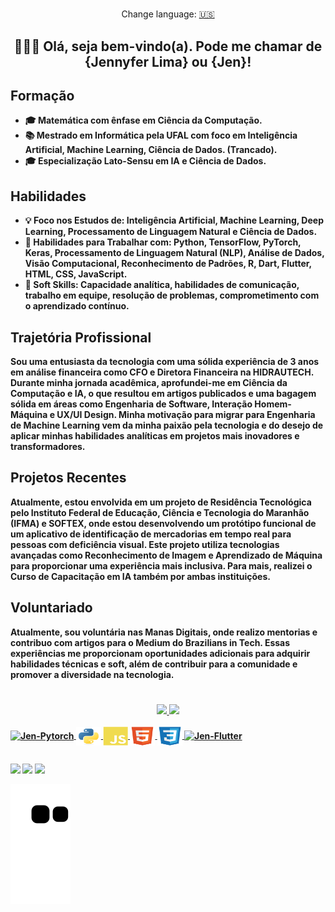#

<div align="center">Change language: <a href="https://github.com/JennyferLima/JennyferLima/blob/main/US.md" target="_blank">🇺🇸</a></div>

## <div align="center"> 👩🏽‍💻 Olá, seja bem-vindo(a). Pode me chamar de <strong>{Jennyfer Lima} ou <strong>{Jen}!</strong><p></div>

## Formação
- 🎓 Matemática com ênfase em Ciência da Computação.
- 📚 Mestrado em Informática pela UFAL com foco em Inteligência Artificial, Machine Learning, Ciência de Dados. (Trancado).
- 🎓 Especialização Lato-Sensu em IA e Ciência de Dados.

## Habilidades
- 💡 **Foco nos Estudos de:** Inteligência Artificial, Machine Learning, Deep Learning, Processamento de Linguagem Natural e Ciência de Dados.
- 🔧 **Habilidades para Trabalhar com:** Python, TensorFlow, PyTorch, Keras, Processamento de Linguagem Natural (NLP), Análise de Dados, Visão Computacional, Reconhecimento de Padrões, R, Dart, Flutter, HTML, CSS, JavaScript.
- 🧠 **Soft Skills:** Capacidade analítica, habilidades de comunicação, trabalho em equipe, resolução de problemas, comprometimento com o aprendizado contínuo.

## Trajetória Profissional
Sou uma entusiasta da tecnologia com uma sólida experiência de 3 anos em análise financeira como CFO e Diretora Financeira na HIDRAUTECH. Durante minha jornada acadêmica, aprofundei-me em Ciência da Computação e IA, o que resultou em artigos publicados e uma bagagem sólida em áreas como Engenharia de Software, Interação Homem-Máquina e UX/UI Design. Minha motivação para migrar para Engenharia de Machine Learning vem da minha paixão pela tecnologia e do desejo de aplicar minhas habilidades analíticas em projetos mais inovadores e transformadores.

## Projetos Recentes
Atualmente, estou envolvida em um projeto de Residência Tecnológica pelo Instituto Federal de Educação, Ciência e Tecnologia do Maranhão (IFMA) e SOFTEX, onde estou desenvolvendo um protótipo funcional de um aplicativo de identificação de mercadorias em tempo real para pessoas com deficiência visual. Este projeto utiliza tecnologias avançadas como Reconhecimento de Imagem e Aprendizado de Máquina para proporcionar uma experiência mais inclusiva. Para mais, realizei o Curso de Capacitação em IA também por ambas instituições.

## Voluntariado
Atualmente, sou voluntária nas Manas Digitais, onde realizo mentorias e contribuo com artigos para o Medium do Brazilians in Tech. Essas experiências me proporcionam oportunidades adicionais para adquirir habilidades técnicas e soft, além de contribuir para a comunidade e promover a diversidade na tecnologia.

#


<div align="center">
  <a href="https://github.com/jennyferlima">
  <img height="180em" src="https://github-readme-stats.vercel.app/api?username=jennyferlima&show_icons=true&theme=dracula&include_all_commits=true&count_private=true"/>
  <img height="180em" src="https://github-readme-stats.vercel.app/api/top-langs/?username=jennyferlima&layout=compact&langs_count=7&theme=dracula"/>
</div>
  
<div style="display: inline_block"><br>
  <img align="center" alt="Jen-Pytorch" height="30" width="40" src="https://cdn.jsdelivr.net/gh/devicons/devicon/icons/pytorch/pytorch-original.svg" />
  <img align="center" alt="Jen-Python" height="30" width="40" src="https://raw.githubusercontent.com/devicons/devicon/master/icons/python/python-original.svg">
  <img align="center" alt="Jen-Js" height="30" width="40" src="https://raw.githubusercontent.com/devicons/devicon/master/icons/javascript/javascript-plain.svg">
  <img align="center" alt="Jen-HTML" height="30" width="40" src="https://raw.githubusercontent.com/devicons/devicon/master/icons/html5/html5-original.svg">
  <img align="center" alt="Jen-CSS" height="30" width="40" src="https://raw.githubusercontent.com/devicons/devicon/master/icons/css3/css3-original.svg">
  <img align="center" alt="Jen-Flutter" height="30" width="40" src="https://cdn.jsdelivr.net/gh/devicons/devicon/icons/flutter/flutter-original.svg" />
  

          
      
          
</div>
  
  ##
 
<div> 
  <a href="https://www.linkedin.com/in/jennyfer-lima" target="_blank"><img src="https://img.shields.io/badge/-LinkedIn-%230077B5?style=for-the-badge&logo=linkedin&logoColor=white" target="_blank"></a> 
  <a href="https://medium.com/@ojennyferlima" target="_blank"><img src="https://img.shields.io/badge/Medium-12100E?style=for-the-badge&logo=medium&logoColor=white" target="_blank"></a> 
  <a href="https://www.researchgate.net/profile/Jennyfer-Lima" target="_blank"><img src="https://img.shields.io/badge/Research_Gate-00CCBB.svg?&style=for-the-badge&logo=ResearchGate&logoColor=white" target="_blank"></a> 

  
  ![Snake animation](https://github.com/jennyferlima/jennyferlima/blob/output/github-contribution-grid-snake.svg)
  
 
</div>
  
  
  
<!---

- 👋 Hi, I’m @JennyferLima
- 👀 I’m interested in ...
- 🌱 I’m currently learning ...
- 💞️ I’m looking to collaborate on ...
- 📫 How to reach me ...

JennyferLima/JennyferLima is a ✨ special ✨ repository because its `README.md` (this file) appears on your GitHub profile.
You can click the Preview link to take a look at your changes.
--->
